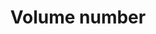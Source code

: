 ---
title: 'Volume number'
field: 'is.extent.volume'
slug: 'is-extent-volume'
description: 'Journal article volume number'
required: False
module: 'Form'
cluster: 'Global'
policy: 'Free value. Single value only.'
layout: 'home'
---